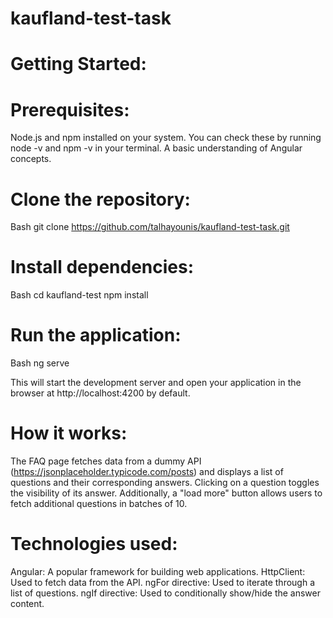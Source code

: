 # kaufland-test-task

# Getting Started:

# Prerequisites:

Node.js and npm installed on your system. You can check these by running node -v and npm -v in your terminal.
A basic understanding of Angular concepts.

# Clone the repository:

Bash
git clone https://github.com/talhayounis/kaufland-test-task.git

# Install dependencies:

Bash
cd kaufland-test 
npm install

# Run the application:

Bash
ng serve

This will start the development server and open your application in the browser at http://localhost:4200 by default.

# How it works:

The FAQ page fetches data from a dummy API (https://jsonplaceholder.typicode.com/posts) and displays a list of questions and their corresponding answers. Clicking on a question toggles the visibility of its answer. Additionally, a "load more" button allows users to fetch additional questions in batches of 10.

# Technologies used:

Angular: A popular framework for building web applications.
HttpClient: Used to fetch data from the API.
ngFor directive: Used to iterate through a list of questions.
ngIf directive: Used to conditionally show/hide the answer content.